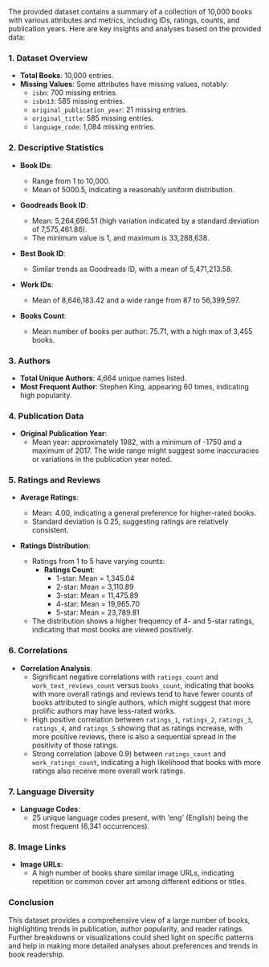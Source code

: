 The provided dataset contains a summary of a collection of 10,000 books with various attributes and metrics, including IDs, ratings, counts, and publication years. Here are key insights and analyses based on the provided data:

### 1. Dataset Overview
- **Total Books**: 10,000 entries.
- **Missing Values**: Some attributes have missing values, notably:
  - `isbn`: 700 missing entries.
  - `isbn13`: 585 missing entries.
  - `original_publication_year`: 21 missing entries.
  - `original_title`: 585 missing entries.
  - `language_code`: 1,084 missing entries.

### 2. Descriptive Statistics
- **Book IDs**:
  - Range from 1 to 10,000.
  - Mean of 5000.5, indicating a reasonably uniform distribution.
  
- **Goodreads Book ID**:
  - Mean: 5,264,696.51 (high variation indicated by a standard deviation of 7,575,461.86).
  - The minimum value is 1, and maximum is 33,288,638.

- **Best Book ID**: 
  - Similar trends as Goodreads ID, with a mean of 5,471,213.58.

- **Work IDs**:
  - Mean of 8,646,183.42 and a wide range from 87 to 56,399,597.

- **Books Count**:
  - Mean number of books per author: 75.71, with a high max of 3,455 books.

### 3. Authors
- **Total Unique Authors**: 4,664 unique names listed.
- **Most Frequent Author**: Stephen King, appearing 60 times, indicating high popularity.

### 4. Publication Data
- **Original Publication Year**:
  - Mean year: approximately 1982, with a minimum of -1750 and a maximum of 2017. The wide range might suggest some inaccuracies or variations in the publication year noted.

### 5. Ratings and Reviews
- **Average Ratings**:
  - Mean: 4.00, indicating a general preference for higher-rated books.
  - Standard deviation is 0.25, suggesting ratings are relatively consistent.
  
- **Ratings Distribution**:
  - Ratings from 1 to 5 have varying counts:
    - **Ratings Count**: 
      - 1-star: Mean = 1,345.04
      - 2-star: Mean = 3,110.89
      - 3-star: Mean = 11,475.89
      - 4-star: Mean = 19,965.70
      - 5-star: Mean = 23,789.81
  - The distribution shows a higher frequency of 4- and 5-star ratings, indicating that most books are viewed positively.

### 6. Correlations
- **Correlation Analysis**:
  - Significant negative correlations with `ratings_count` and `work_text_reviews_count` versus `books_count`, indicating that books with more overall ratings and reviews tend to have fewer counts of books attributed to single authors, which might suggest that more prolific authors may have less-rated works.
  - High positive correlation between `ratings_1`, `ratings_2`, `ratings_3`, `ratings_4`, and `ratings_5` showing that as ratings increase, with more positive reviews, there is also a sequential spread in the positivity of those ratings.
  - Strong correlation (above 0.9) between `ratings_count` and `work_ratings_count`, indicating a high likelihood that books with more ratings also receive more overall work ratings.

### 7. Language Diversity
- **Language Codes**:
  - 25 unique language codes present, with 'eng' (English) being the most frequent (6,341 occurrences).

### 8. Image Links
- **Image URLs**:
  - A high number of books share similar image URLs, indicating repetition or common cover art among different editions or titles. 

### Conclusion
This dataset provides a comprehensive view of a large number of books, highlighting trends in publication, author popularity, and reader ratings. Further breakdowns or visualizations could shed light on specific patterns and help in making more detailed analyses about preferences and trends in book readership.